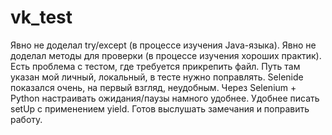 # vk_test
Явно не доделал try/except (в процессе изучения Java-языка).
Явно не доделал методы для проверки (в процессе изучения хороших практик).
Есть проблема с тестом, где требуется прикрепить файл. Путь там указан мой личный, локальный, в тесте нужно поправлять.
Selenide показался очень, на первый взгляд, неудобным. Через Selenium + Python настраивать ожидания/паузы намного удобнее. Удобнее писать setUp с применением yield.
Готов выслушать замечания и поправить работу.
